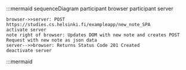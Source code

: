 :::mermaid
sequenceDiagram
participant browser
participant server

    browser->>server: POST https://studies.cs.helsinki.fi/exampleapp/new_note_SPA
    activate server
    note right of browser: Updates DOM with new note and creates POST Request with new note as json data
    server-->>browser: Returns Status Code 201 Created
    deactivate server

:::mermaid
